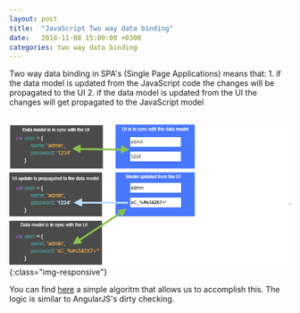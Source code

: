 ```yaml
---
layout: post
title:  "JavaScript Two way data binding"
date:   2018-11-08 15:00:00 +0300
categories: two way data binding
---
```


Two way data binding in SPA's (Single Page Applications) means that:
    1. if the data model is updated from the JavaScript code the changes will be propagated to the UI
    2. if the data model is updated from the UI the changes will get propagated to the JavaScript model

<br>![calc](/images/data-binding.png){:class="img-responsive"}

You can find [here](https://github.com/xdanradu/SourceCode/tree/master/data-binding) a simple algoritm that allows us to accomplish this. The logic is similar to AngularJS's dirty checking.
